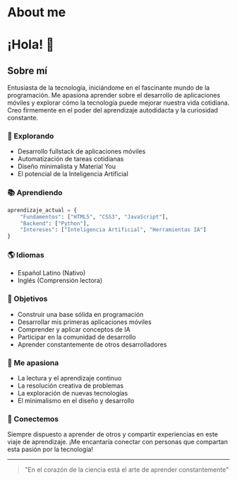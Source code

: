 # About me
# ¡Hola! 👋 

## Sobre mí
Entusiasta de la tecnología, iniciándome en el fascinante mundo de la programación. Me apasiona aprender sobre el desarrollo de aplicaciones móviles y explorar cómo la tecnología puede mejorar nuestra vida cotidiana. Creo firmemente en el poder del aprendizaje autodidacta y la curiosidad constante.

### 🌱 Explorando
- Desarrollo fullstack de aplicaciones móviles
- Automatización de tareas cotidianas
- Diseño minimalista y Material You
- El potencial de la Inteligencia Artificial

### 📚 Aprendiendo
```python
aprendizaje_actual = {
    "Fundamentos": ["HTML5", "CSS3", "JavaScript"],
    "Backend": ["Python"],
    "Intereses": ["Inteligencia Artificial", "Herramientas IA"]
}
```

### 🌎 Idiomas
- Español Latino (Nativo)
- Inglés (Comprensión lectora)

### 🎯 Objetivos
- Construir una base sólida en programación
- Desarrollar mis primeras aplicaciones móviles
- Comprender y aplicar conceptos de IA
- Participar en la comunidad de desarrollo
- Aprender constantemente de otros desarrolladores

### 📖 Me apasiona
- La lectura y el aprendizaje continuo
- La resolución creativa de problemas
- La exploración de nuevas tecnologías
- El minimalismo en el diseño y desarrollo

### 🤝 Conectemos
Siempre dispuesto a aprender de otros y compartir experiencias en este viaje de aprendizaje. ¡Me encantaría conectar con personas que compartan esta pasión por la tecnología!

---
> "En el corazón de la ciencia está el arte de aprender constantemente"
